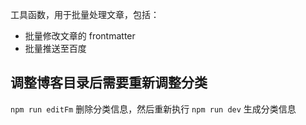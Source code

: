 工具函数，用于批量处理文章，包括：
- 批量修改文章的 frontmatter
- 批量推送至百度


## 调整博客目录后需要重新调整分类

`npm run editFm` 删除分类信息，然后重新执行 `npm run dev` 生成分类信息
